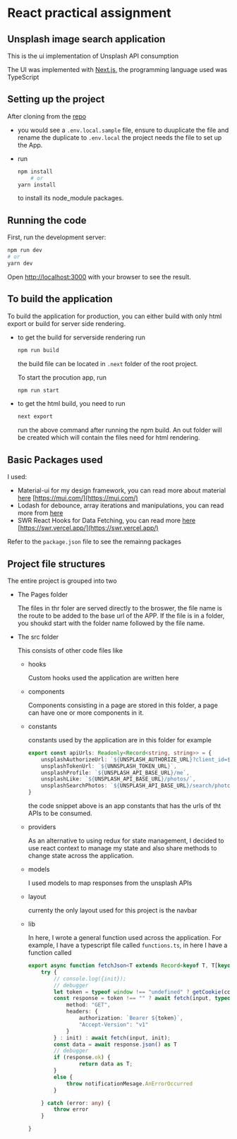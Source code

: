 # React practical assignment

## Unsplash image search application

This is the ui implementation  of Unsplash API consumption

The UI was implemented with [Next.js](https://nextjs.org/), the programming language used was TypeScript

## Setting up the project

After cloning from the [repo](https://github.com/joshuaayomikun/unsplash-image-saerch.git)
- you would see a `.env.local.sample` file, ensure to duuplicate the file and rename the duplicate to `.env.local` the project needs the file to set up the App.

- run  
    ```bash
    npm install
        # or
    yarn install
    ```
    to install its node_module packages.
## Running the code

First, run the development server:

```bash
npm run dev
# or
yarn dev
```

Open [http://localhost:3000](http://localhost:3000) with your browser to see the result.

## To build the application

To build the application for production, you can either build with only html export or build for server side rendering.

- to get the build for serverside rendering run 

    ```bash
    npm run build
    ```
    the build file can be located in `.next` folder of the root project.
    
    To start the procution app, run 

    ```bash
    npm run start
    ``` 
- to get the html build, you need to run

    ```bash
    next export
    ```

    run the above command after running the npm build. An out folder will be created which will contain the files need for html rendering. 
## Basic Packages used

I used:
- Material-ui for my design framework, you can read more about material [here](https://mui.com/) [https://mui.com/](https://mui.com/)
- Lodash for debounce, array iterations and manipulations, you can read more from [here](https://lodash.com/)
- SWR React Hooks for Data Fetching, you can read more [here](https://swr.vercel.app/) [https://swr.vercel.app/](https://swr.vercel.app/)

Refer to the `package.json` file to see the remainng packages

## Project file structures

The entire project is grouped into two

- The Pages folder

  The files in thr foler are served directly to the broswer, the file name is the route to be added to the base url of the APP. If the file is in a folder, you shoukd start with the folder name followed by the file name.

- The src folder

  This consists of other code files like
  
  - hooks 
    
    Custom hooks used the application are written here
  - components

    Components consisting in a page are stored in this folder, a page can have one or more components in it. 
  - constants

    constants used by the application are in this folder for example

    ```typescript
    export const apiUrls: Readonly<Record<string, string>> = {
        unsplashAuthorizeUrl: `${UNSPLASH_AUTHORIZE_URL}?client_id=${CLIENT_ID}&scope=public+read_user+write_likes&response_type=code&redirect_uri=`,
        unsplashTokenUrl: `${UNNSPLASH_TOKEN_URL}`,
        unsplashProfile: `${UNSPLASH_API_BASE_URL}/me`,
        unsplashLike: `${UNSPLASH_API_BASE_URL}/photos/`,
        unsplashSearchPhotos: `${UNSPLASH_API_BASE_URL}/search/photos`
    }
    ```

    the code snippet above is an app constants that has the urls of tht APIs to be consumed.
  - providers

    As an alternative to using redux for state management, I decided to use react context to manage my state and also share methods to change state across the application.
  - models

    I used models to map responses from the unsplash APIs 
  - layout

    currenty the only layout used for this project is the navbar
  - lib

    In here, I wrote a general function used across the application. For example, I have a typescript file called `functions.ts`, in here I have a function called 

    ```typescript 
    export async function fetchJson<T extends Record<keyof T, T[keyof T]>>(input: RequestInfo, init?: RequestInit): Promise<T> {
        try {
            // console.log({init});
            // debugger
            let token = typeof window !== "undefined" ? getCookie(cookieKeys.token) : ""
            const response = token !== "" ? await fetch(input, typeof init === "undefined" ? {
                method: "GET",
                headers: {
                    authorization: `Bearer ${token}`,
                    "Accept-Version": "v1"
                }
            } : init) : await fetch(input, init);
            const data = await response.json() as T
            // debugger
            if (response.ok) {
                    return data as T;
            }
            else {
                throw notificationMesage.AnErrorOccurred
            }

        } catch (error: any) {
            throw error
        }

    }
    ```

